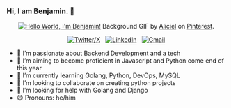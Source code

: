 ### Hi, I am Benjamin.  👋

<div align="center">

[![Hello World, I'm Benjamin!](assets/header.gif)](https://github.com/kshyun28)
Background GIF by [Aliciel](https://www.pinterest.com/pin/5277724550564022/) on [Pinterest](https://www.pinterest.com/).

[![Twitter/X](https://skillicons.dev/icons?i=twitter)](https://twitter.com/Opiyos_Benji) &nbsp;
[![LinkedIn](https://skillicons.dev/icons?i=linkedin)](https://www.linkedin.com/in/benjamin-opiyos/) &nbsp;
[![Gmail](https://skillicons.dev/icons?i=gmail)](mailto:opiyosbenji@gmail.com)

</div>

- 🌱 I’m passionate about Backend Development and a tech
- 📝 I’m aiming to become proficient in Javascript and Python come end of this year
- 🌱 I’m currently learning Golang, Python, DevOps, MySQL
- 👯 I’m looking to collaborate on creating python projects
- 🤔 I’m looking for help with Golang and Django
- 😄 Pronouns: he/him
